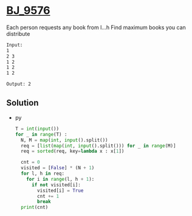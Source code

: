 # [BJ_9576](https://acmicpc.net/problem/9576)

Each person requests any book from l...h
Find maximum books you can distribute

```txt
Input:
1
2 3
1 2
1 2
1 2

Output: 2
```

## Solution

* py

  ```py
  T = int(input())
  for _ in range(T) :
    N, M = map(int, input().split())
    req = [list(map(int, input().split())) for _ in range(M)]
    req = sorted(req, key=lambda x : x[1])

    cnt = 0
    visited = [False] * (N + 1)
    for l, h in req:
      for i in range(l, h + 1):
        if not visited[i]:
          visited[i] = True
          cnt += 1
          break
    print(cnt)
  ```
